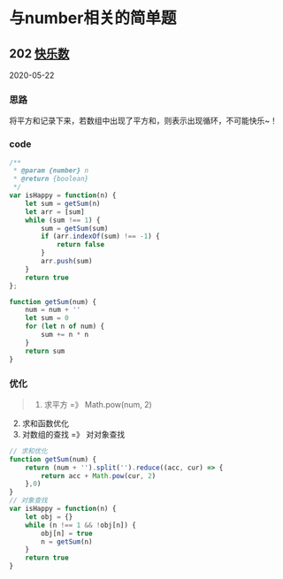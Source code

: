 # 与number相关的简单题
## 202 [快乐数](https://leetcode-cn.com/problems/happy-number/)
2020-05-22
### 思路
将平方和记录下来，若数组中出现了平方和，则表示出现循环，不可能快乐~！
### code
```js
/**
 * @param {number} n
 * @return {boolean}
 */
var isHappy = function(n) {
    let sum = getSum(n)
    let arr = [sum]
    while (sum !== 1) {
        sum = getSum(sum)
        if (arr.indexOf(sum) !== -1) {
            return false
        }
        arr.push(sum)
    }
    return true
};

function getSum(num) {
    num = num + ''
    let sum = 0
    for (let n of num) {
        sum += n * n
    }
    return sum
}
```
### 优化
> 1. 求平方 =》 Math.pow(num, 2)
2. 求和函数优化
3. 对数组的查找 =》 对对象查找

```js
// 求和优化
function getSum(num) {
    return (num + '').split('').reduce((acc, cur) => {
        return acc + Math.pow(cur, 2)
    },0)
}
// 对象查找
var isHappy = function(n) {
    let obj = {}
    while (n !== 1 && !obj[n]) {
        obj[n] = true
        n = getSum(n)
    }
    return true
}
```